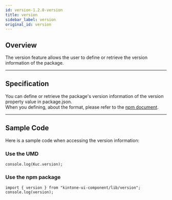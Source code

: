 ```yaml
---
id: version-1.2.0-version
title: version
sidebar_label: version
original_id: version
---
```


## Overview

The version feature allows the user to define or retrieve the version information of the package.

---
## Specification

You can define or retrieve the package's version information of the version property value in package.json.<br>
When you defining, about the format, please refer to the [npm document](https://docs.npmjs.com/cli/v7/configuring-npm/package-json#version).

---
## Sample Code
Here is a sample code when accessing the version information:

### Use the UMD

```javescript
console.log(Kuc.version);
```

### Use the npm package

```javescript
import { version } from "kintone-ui-component/lib/version";
console.log(version);
```

